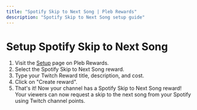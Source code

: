 ```yaml
---
title: "Spotify Skip to Next Song | Pleb Rewards"
description: "Spotify Skip to Next Song setup guide"
---
```


# Setup Spotify Skip to Next Song

1. Visit the [Setup](https://plebrewards.yizack.com/app/setup) page on Pleb Rewards.
2. Select the Spotify Skip to Next Song reward.
3. Type your Twitch Reward title, description, and cost.
4. Click on "Create reward".
5. That's it! Now your channel has a Spotify Skip to Next Song reward! Your viewers can now request a skip to the next song from your Spotify using Twitch channel points.

